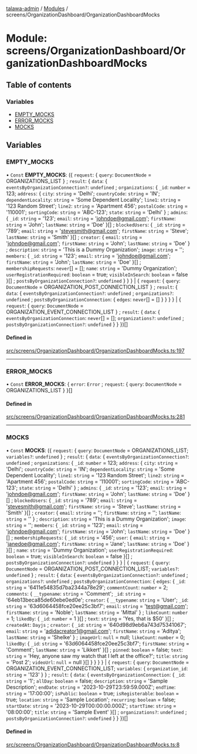 [talawa-admin](../README.md) / [Modules](../modules.md) / screens/OrganizationDashboard/OrganizationDashboardMocks

# Module: screens/OrganizationDashboard/OrganizationDashboardMocks

## Table of contents

### Variables

- [EMPTY\_MOCKS](screens_OrganizationDashboard_OrganizationDashboardMocks.md#empty_mocks)
- [ERROR\_MOCKS](screens_OrganizationDashboard_OrganizationDashboardMocks.md#error_mocks)
- [MOCKS](screens_OrganizationDashboard_OrganizationDashboardMocks.md#mocks)

## Variables

### EMPTY\_MOCKS

• `Const` **EMPTY\_MOCKS**: (\{ `request`: \{ `query`: `DocumentNode` = ORGANIZATIONS\_LIST \} ; `result`: \{ `data`: \{ `eventsByOrganizationConnection?`: `undefined` ; `organizations`: \{ `_id`: `number` = 123; `address`: \{ `city`: `string` = 'Delhi'; `countryCode`: `string` = 'IN'; `dependentLocality`: `string` = 'Some Dependent Locality'; `line1`: `string` = '123 Random Street'; `line2`: `string` = 'Apartment 456'; `postalCode`: `string` = '110001'; `sortingCode`: `string` = 'ABC-123'; `state`: `string` = 'Delhi' \} ; `admins`: \{ `_id`: `string` = '123'; `email`: `string` = 'johndoe@gmail.com'; `firstName`: `string` = 'John'; `lastName`: `string` = 'Doe' \}[] ; `blockedUsers`: \{ `_id`: `string` = '789'; `email`: `string` = 'stevesmith@gmail.com'; `firstName`: `string` = 'Steve'; `lastName`: `string` = 'Smith' \}[] ; `creator`: \{ `email`: `string` = 'johndoe@gmail.com'; `firstName`: `string` = 'John'; `lastName`: `string` = 'Doe' \} ; `description`: `string` = 'This is a Dummy Organization'; `image`: `string` = ''; `members`: \{ `_id`: `string` = '123'; `email`: `string` = 'johndoe@gmail.com'; `firstName`: `string` = 'John'; `lastName`: `string` = 'Doe' \}[] ; `membershipRequests`: `never`[] = []; `name`: `string` = 'Dummy Organization'; `userRegistrationRequired`: `boolean` = true; `visibleInSearch`: `boolean` = false \}[] ; `postsByOrganizationConnection?`: `undefined`  \}  \}  \} \| \{ `request`: \{ `query`: `DocumentNode` = ORGANIZATION\_POST\_CONNECTION\_LIST \} ; `result`: \{ `data`: \{ `eventsByOrganizationConnection?`: `undefined` ; `organizations?`: `undefined` ; `postsByOrganizationConnection`: \{ `edges`: `never`[] = [] \}  \}  \}  \} \| \{ `request`: \{ `query`: `DocumentNode` = ORGANIZATION\_EVENT\_CONNECTION\_LIST \} ; `result`: \{ `data`: \{ `eventsByOrganizationConnection`: `never`[] = []; `organizations?`: `undefined` ; `postsByOrganizationConnection?`: `undefined`  \}  \}  \})[]

#### Defined in

[src/screens/OrganizationDashboard/OrganizationDashboardMocks.ts:197](https://github.com/Anvita0305/talawa-admin/blob/9600608/src/screens/OrganizationDashboard/OrganizationDashboardMocks.ts#L197)

___

### ERROR\_MOCKS

• `Const` **ERROR\_MOCKS**: \{ `error`: `Error` ; `request`: \{ `query`: `DocumentNode` = ORGANIZATIONS\_LIST \}  \}[]

#### Defined in

[src/screens/OrganizationDashboard/OrganizationDashboardMocks.ts:281](https://github.com/Anvita0305/talawa-admin/blob/9600608/src/screens/OrganizationDashboard/OrganizationDashboardMocks.ts#L281)

___

### MOCKS

• `Const` **MOCKS**: (\{ `request`: \{ `query`: `DocumentNode` = ORGANIZATIONS\_LIST; `variables?`: `undefined`  \} ; `result`: \{ `data`: \{ `eventsByOrganizationConnection?`: `undefined` ; `organizations`: \{ `_id`: `number` = 123; `address`: \{ `city`: `string` = 'Delhi'; `countryCode`: `string` = 'IN'; `dependentLocality`: `string` = 'Some Dependent Locality'; `line1`: `string` = '123 Random Street'; `line2`: `string` = 'Apartment 456'; `postalCode`: `string` = '110001'; `sortingCode`: `string` = 'ABC-123'; `state`: `string` = 'Delhi' \} ; `admins`: \{ `_id`: `string` = '123'; `email`: `string` = 'johndoe@gmail.com'; `firstName`: `string` = 'John'; `lastName`: `string` = 'Doe' \}[] ; `blockedUsers`: \{ `_id`: `string` = '789'; `email`: `string` = 'stevesmith@gmail.com'; `firstName`: `string` = 'Steve'; `lastName`: `string` = 'Smith' \}[] ; `creator`: \{ `email`: `string` = ''; `firstName`: `string` = ''; `lastName`: `string` = '' \} ; `description`: `string` = 'This is a Dummy Organization'; `image`: `string` = ''; `members`: \{ `_id`: `string` = '123'; `email`: `string` = 'johndoe@gmail.com'; `firstName`: `string` = 'John'; `lastName`: `string` = 'Doe' \}[] ; `membershipRequests`: \{ `_id`: `string` = '456'; `user`: \{ `email`: `string` = 'janedoe@gmail.com'; `firstName`: `string` = 'Jane'; `lastName`: `string` = 'Doe' \}  \}[] ; `name`: `string` = 'Dummy Organization'; `userRegistrationRequired`: `boolean` = true; `visibleInSearch`: `boolean` = false \}[] ; `postsByOrganizationConnection?`: `undefined`  \}  \}  \} \| \{ `request`: \{ `query`: `DocumentNode` = ORGANIZATION\_POST\_CONNECTION\_LIST; `variables?`: `undefined`  \} ; `result`: \{ `data`: \{ `eventsByOrganizationConnection?`: `undefined` ; `organizations?`: `undefined` ; `postsByOrganizationConnection`: \{ `edges`: \{ `_id`: `string` = '6411e54835d7ba2344a78e29'; `commentCount`: `number` = 2; `comments`: \{ `__typename`: `string` = 'Comment'; `_id`: `string` = '64eb13beca85de60ebe0ed0e'; `creator`: \{ `__typename`: `string` = 'User'; `_id`: `string` = '63d6064458fce20ee25c3bf7'; `email`: `string` = 'test@gmail.com'; `firstName`: `string` = 'Noble'; `lastName`: `string` = 'Mittal' \} ; `likeCount`: `number` = 1; `likedBy`: \{ `_id`: `number` = 1 \}[] ; `text`: `string` = 'Yes, that is $50' \}[] ; `createdAt`: `Dayjs` ; `creator`: \{ `_id`: `string` = '640d98d9eb6a743d75341067'; `email`: `string` = 'adidacreator1@gmail.com'; `firstName`: `string` = 'Aditya'; `lastName`: `string` = 'Shelke' \} ; `imageUrl`: ``null`` = null; `likeCount`: `number` = 0; `likedBy`: \{ `_id`: `string` = '63d6064458fce20ee25c3bf7'; `firstName`: `string` = 'Comment'; `lastName`: `string` = 'Likkert' \}[] ; `pinned`: `boolean` = false; `text`: `string` = 'Hey, anyone saw my watch that I left at the office?'; `title`: `string` = 'Post 2'; `videoUrl`: ``null`` = null \}[]  \}  \}  \}  \} \| \{ `request`: \{ `query`: `DocumentNode` = ORGANIZATION\_EVENT\_CONNECTION\_LIST; `variables`: \{ `organization_id`: `string` = '123' \}  \} ; `result`: \{ `data`: \{ `eventsByOrganizationConnection`: \{ `_id`: `string` = '1'; `allDay`: `boolean` = false; `description`: `string` = 'Sample Description'; `endDate`: `string` = '2023-10-29T23:59:59.000Z'; `endTime`: `string` = '17:00:00'; `isPublic`: `boolean` = true; `isRegisterable`: `boolean` = true; `location`: `string` = 'Sample Location'; `recurring`: `boolean` = false; `startDate`: `string` = '2023-10-29T00:00:00.000Z'; `startTime`: `string` = '08:00:00'; `title`: `string` = 'Sample Event' \}[] ; `organizations?`: `undefined` ; `postsByOrganizationConnection?`: `undefined`  \}  \}  \})[]

#### Defined in

[src/screens/OrganizationDashboard/OrganizationDashboardMocks.ts:8](https://github.com/Anvita0305/talawa-admin/blob/9600608/src/screens/OrganizationDashboard/OrganizationDashboardMocks.ts#L8)
